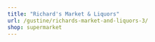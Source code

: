 ```yaml
---
title: "Richard's Market & Liquors"
url: /gustine/richards-market-and-liquors-3/
shop: supermarket
---
```

